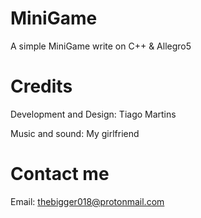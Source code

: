 # MiniGame
A simple MiniGame write on C++ &amp; Allegro5

# Credits

Development and Design: Tiago Martins

Music and sound: My girlfriend

# Contact me

Email: thebigger018@protonmail.com
